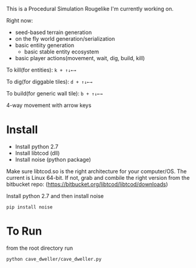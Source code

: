 This is a Procedural Simulation Rougelike I'm currently working on.

Right now:  

- seed-based terrain generation
- on the fly world generation/serialization
- basic entiity generation
    - basic stable entity ecosystem
- basic player actions(movement, wait, dig, build, kill)

To kill(for entities): `k + ↑↓←→`

To dig(for diggable tiles): `d + ↑↓←→`

To build(for generic wall tile): `b + ↑↓←→`

4-way movement with arrow keys

# Install

* Install python 2.7
* Install libtcod (dll)
* Install noise (python package)

Make sure libtcod.so is the right architecture for your computer/OS. The current is Linux 64-bit. If not, grab and combile the right version from the bitbucket repo: (https://bitbucket.org/libtcod/libtcod/downloads)

Install python 2.7 and then install noise

    pip install noise

# To Run

from the root directory run

    python cave_dweller/cave_dweller.py
